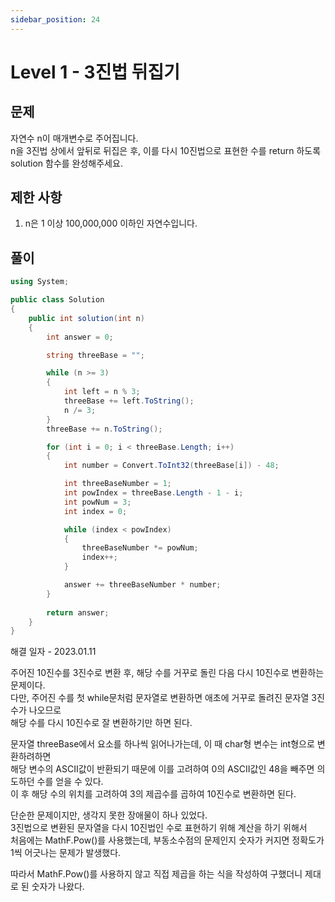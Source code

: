 ```yaml
---
sidebar_position: 24
---
```


# Level 1 - 3진법 뒤집기

## 문제

자연수 n이 매개변수로 주어집니다. <br/>
n을 3진법 상에서 앞뒤로 뒤집은 후, 이를 다시 10진법으로 표현한 수를 return 하도록 solution 함수를 완성해주세요.<br/>

## 제한 사항

1. n은 1 이상 100,000,000 이하인 자연수입니다.

## 풀이

```c#
using System;

public class Solution
{
    public int solution(int n)
    {
        int answer = 0;

        string threeBase = "";

        while (n >= 3)
        {
            int left = n % 3;
            threeBase += left.ToString();
            n /= 3;
        }
        threeBase += n.ToString();

        for (int i = 0; i < threeBase.Length; i++)
        {
            int number = Convert.ToInt32(threeBase[i]) - 48;

            int threeBaseNumber = 1;
            int powIndex = threeBase.Length - 1 - i;
            int powNum = 3;
            int index = 0;

            while (index < powIndex)
            {
                threeBaseNumber *= powNum;
                index++;
            }

            answer += threeBaseNumber * number;
        }
        
        return answer;
    }
}
```

해결 일자 - 2023.01.11

주어진 10진수를 3진수로 변환 후, 해당 수를 거꾸로 돌린 다음 다시 10진수로 변환하는 문제이다.<br/>
다만, 주어진 수를 첫 while문처럼 문자열로 변환하면 애초에 거꾸로 돌려진 문자열 3진수가 나오므로<br/>
해당 수를 다시 10진수로 잘 변환하기만 하면 된다.

문자열 threeBase에서 요소를 하나씩 읽어나가는데, 이 때 char형 변수는 int형으로 변환하려하면<br/>
해당 변수의 ASCII값이 반환되기 때문에 이를 고려하여 0의 ASCII값인 48을 빼주면 의도하던 수를 얻을 수 있다.<br/>
이 후 해당 수의 위치를 고려하여 3의 제곱수를 곱하여 10진수로 변환하면 된다.

단순한 문제이지만, 생각지 못한 장애물이 하나 있었다.<br/>
3진법으로 변환된 문자열을 다시 10진법인 수로 표현하기 위해 계산을 하기 위해서<br/>
처음에는 MathF.Pow()를 사용했는데, 부동소수점의 문제인지 숫자가 커지면 정확도가 1씩 어긋나는 문제가 발생했다.

따라서 MathF.Pow()를 사용하지 않고 직접 제곱을 하는 식을 작성하여 구했더니 제대로 된 숫자가 나왔다.